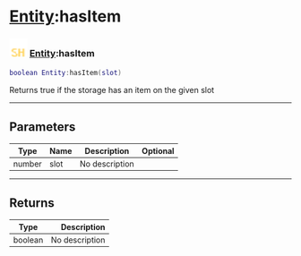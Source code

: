 # [Entity](../entity/README.md):hasItem

### <img src="../../.gitbook/assets/shared.png" width="32" height="32" /> [Entity](../entity/README.md):hasItem

```lua
boolean Entity:hasItem(slot)
```

Returns true if the storage has an item on the given slot<br>

-----------------
## Parameters

| Type   | Name | Description | Optional |
| ------ | ---- | ----------- | -------: |
| number | slot | No description |   |

-----------------
## Returns

| Type   | Description |
| ------ | ----------: |
| boolean | No description |
